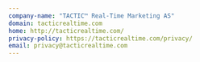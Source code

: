 ```yaml
---
company-name: "TACTIC™ Real-Time Marketing AS"
domain: tacticrealtime.com
home: http://tacticrealtime.com/
privacy-policy: https://tacticrealtime.com/privacy/
email: privacy@tacticrealtime.com
---
```




